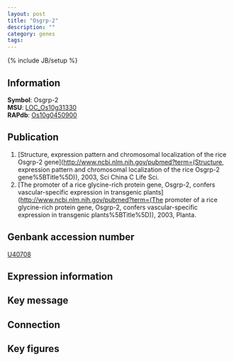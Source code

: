 ```yaml
---
layout: post
title: "Osgrp-2"
description: ""
category: genes
tags: 
---
```

{% include JB/setup %}

## Information
__Symbol__: Osgrp-2  
__MSU__: [LOC_Os10g31330](http://rice.plantbiology.msu.edu/cgi-bin/ORF_infopage.cgi?orf=LOC_Os10g31330)  
__RAPdb__: [Os10g0450900](http://rapdb.dna.affrc.go.jp/viewer/gbrowse_details/irgsp1?name=Os10g0450900)  

## Publication
1. [Structure, expression pattern and chromosomal localization of the rice Osgrp-2 gene](http://www.ncbi.nlm.nih.gov/pubmed?term=(Structure, expression pattern and chromosomal localization of the rice Osgrp-2 gene%5BTitle%5D)), 2003, Sci China C Life Sci.
2. [The promoter of a rice glycine-rich protein gene, Osgrp-2, confers vascular-specific expression in transgenic plants](http://www.ncbi.nlm.nih.gov/pubmed?term=(The promoter of a rice glycine-rich protein gene, Osgrp-2, confers vascular-specific expression in transgenic plants%5BTitle%5D)), 2003, Planta.

## Genbank accession number
[U40708](http://www.ncbi.nlm.nih.gov/nuccore/U40708)

## Expression information

## Key message

## Connection

## Key figures


